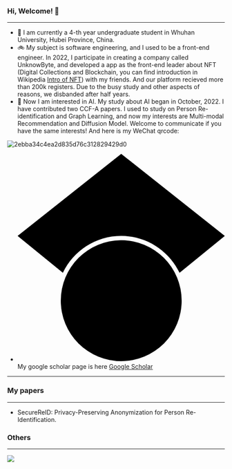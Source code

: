 ### Hi, Welcome! 👋
***
- 🏫 I am currently a 4-th year undergraduate student in Whuhan University, Hubei Province, China. 
- 🚲 My subject is software engineering, and I used to be a front-end engineer. In 2022, I participate in creating a company called UnknowByte, and developed a app as the front-end leader about NFT (Digital Collections and Blockchain, you can find introduction in Wikipedia [Intro of NFT](https://en.wikipedia.org/wiki/Non-fungible_token)) with my friends. And our platform recieved more than 200k registers. Due to the busy study and other aspects of reasons, we disbanded after half years.
- 🚗 Now I am interested in AI. My study about AI began in October, 2022. I have contributed two CCF-A papers. I used to study on Person Re-identification and Graph Learning, and now my interests are Multi-modal Recommendation and Diffusion Model. Welcome to communicate if you have the same interests! And here is my WeChat qrcode:

![2ebba34c4ea2d835d76c312829429d0](https://user-images.githubusercontent.com/68014311/227837704-f503d46f-bc36-437a-bc8a-fe9824bdc60b.jpg)

- <svg role="img" viewBox="0 0 24 24" xmlns="http://www.w3.org/2000/svg"><title>Google Scholar</title><path d="M5.242 13.769L0 9.5 12 0l12 9.5-5.242 4.269C17.548 11.249 14.978 9.5 12 9.5c-2.977 0-5.548 1.748-6.758 4.269zM12 10a7 7 0 1 0 0 14 7 7 0 0 0 0-14z"/></svg> My google scholar page is here [Google Scholar](https://scholar.google.com.hk/citations?hl=zh-CN&user=fRwq42IAAAAJ)

***

### My papers
***
- SecureReID: Privacy-Preserving Anonymization for Person Re-Identification.

### Others
***
![](https://github-readme-stats.vercel.app/api?username=shenwei)
